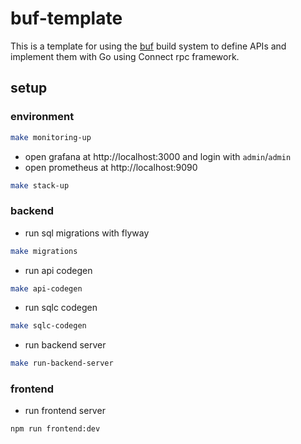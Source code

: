 # buf-template

This is a template for using the [buf](https://buf.build) build system to define APIs and
implement them with Go using Connect rpc framework.

## setup

### environment

```bash
make monitoring-up
```

- open grafana at http://localhost:3000 and login with `admin`/`admin`
- open prometheus at http://localhost:9090

```bash
make stack-up
```

### backend

- run sql migrations with flyway

```bash
make migrations
```

- run api codegen

```bash
make api-codegen
```

- run sqlc codegen

```bash
make sqlc-codegen
```

- run backend server

```bash
make run-backend-server
```

### frontend

- run frontend server

```bash
npm run frontend:dev
```